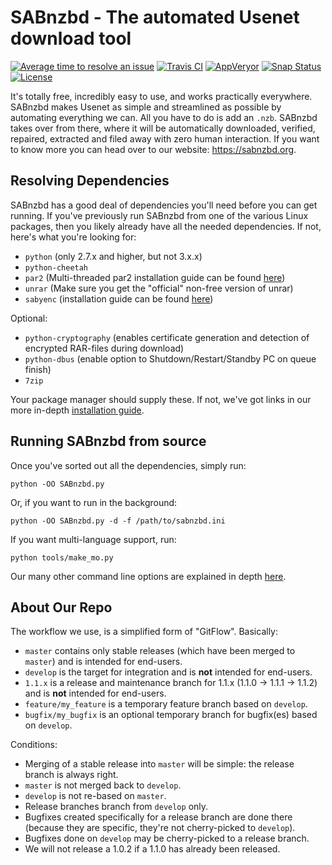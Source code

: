 SABnzbd - The automated Usenet download tool
============================================

[![Average time to resolve an issue](https://isitmaintained.com/badge/resolution/sabnzbd/sabnzbd.svg)](https://isitmaintained.com/project/sabnzbd/sabnzbd "Average time to resolve an issue")
[![Travis CI](https://travis-ci.org/sabnzbd/sabnzbd.svg?branch=master)](https://travis-ci.org/sabnzbd/sabnzbd)
[![AppVeryor](https://ci.appveyor.com/api/projects/status/github/sabnzbd/sabnzbd?svg=true&branch=master)](https://ci.appveyor.com/project/Safihre/sabnzbd)
[![Snap Status](https://build.snapcraft.io/badge/sabnzbd/sabnzbd.svg)](https://build.snapcraft.io/user/sabnzbd/sabnzbd)
[![License](https://img.shields.io/badge/license-GPL%20v2-blue.svg)](https://www.gnu.org/licenses/old-licenses/gpl-2.0.en.html)


It's totally free, incredibly easy to use, and works practically everywhere.
SABnzbd makes Usenet as simple and streamlined as possible by automating everything we can. All you have to do is add an `.nzb`. SABnzbd takes over from there, where it will be automatically downloaded, verified, repaired, extracted and filed away with zero human interaction.
If you want to know more you can head over to our website: https://sabnzbd.org.

## Resolving Dependencies

SABnzbd has a good deal of dependencies you'll need before you can get running. If you've previously run SABnzbd from one of the various Linux packages, then you likely already have all the needed dependencies. If not, here's what you're looking for:

- `python` (only 2.7.x and higher, but not 3.x.x)
- `python-cheetah`
- `par2` (Multi-threaded par2 installation guide can be found [here](https://sabnzbd.org/wiki/installation/multicore-par2))
- `unrar` (Make sure you get the "official" non-free version of unrar)
- `sabyenc` (installation guide can be found [here](https://sabnzbd.org/sabyenc))

Optional:
- `python-cryptography` (enables certificate generation and detection of encrypted RAR-files during download)
- `python-dbus` (enable option to Shutdown/Restart/Standby PC on queue finish)
- `7zip`

Your package manager should supply these. If not, we've got links in our more in-depth [installation guide](https://github.com/sabnzbd/sabnzbd/blob/master/INSTALL.txt).

## Running SABnzbd from source

Once you've sorted out all the dependencies, simply run:

```
python -OO SABnzbd.py
```

Or, if you want to run in the background:

```
python -OO SABnzbd.py -d -f /path/to/sabnzbd.ini
```

If you want multi-language support, run:

```
python tools/make_mo.py
```

Our many other command line options are explained in depth [here](https://sabnzbd.org/wiki/advanced/command-line-parameters).

## About Our Repo

The workflow we use, is a simplified form of "GitFlow".
Basically:
- `master` contains only stable releases (which have been merged to `master`) and is intended for end-users.
- `develop` is the target for integration and is **not** intended for end-users.
- `1.1.x` is a release and maintenance branch for 1.1.x (1.1.0 -> 1.1.1 -> 1.1.2) and is **not** intended for end-users.
- `feature/my_feature` is a temporary feature branch based on `develop`.
- `bugfix/my_bugfix` is an optional temporary branch for bugfix(es) based on `develop`.

Conditions:
- Merging of a stable release into `master` will be simple: the release branch is always right.
- `master` is not merged back to `develop`.
- `develop` is not re-based on `master`.
- Release branches branch from `develop` only.
- Bugfixes created specifically for a release branch are done there (because they are specific, they're not cherry-picked to `develop`).
- Bugfixes done on `develop` may be cherry-picked to a release branch.
- We will not release a 1.0.2 if a 1.1.0 has already been released.
